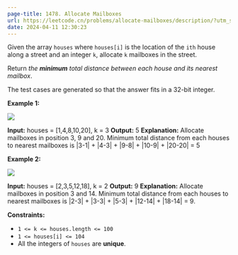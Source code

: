 ```yaml
---
page-title: 1478. Allocate Mailboxes
url: https://leetcode.cn/problems/allocate-mailboxes/description/?utm_source=LCUS&utm_medium=ip_redirect&utm_campaign=transfer2china
date: 2024-04-11 12:30:23
---
```

Given the array `houses` where `houses[i]` is the location of the `ith` house along a street and an integer `k`, allocate `k` mailboxes in the street.

Return *the **minimum** total distance between each house and its nearest mailbox*.

The test cases are generated so that the answer fits in a 32-bit integer.

**Example 1:**

![](https://assets.leetcode.com/uploads/2020/05/07/sample_11_1816.png)

**Input:** houses = \[1,4,8,10,20\], k = 3
**Output:** 5
**Explanation:** Allocate mailboxes in position 3, 9 and 20.
Minimum total distance from each houses to nearest mailboxes is |3-1| + |4-3| + |9-8| + |10-9| + |20-20| = 5 

**Example 2:**

![](https://assets.leetcode.com/uploads/2020/05/07/sample_2_1816.png)

**Input:** houses = \[2,3,5,12,18\], k = 2
**Output:** 9
**Explanation:** Allocate mailboxes in position 3 and 14.
Minimum total distance from each houses to nearest mailboxes is |2-3| + |3-3| + |5-3| + |12-14| + |18-14| = 9.

**Constraints:**

-   `1 <= k <= houses.length <= 100`
-   `1 <= houses[i] <= 104`
-   All the integers of `houses` are **unique**.